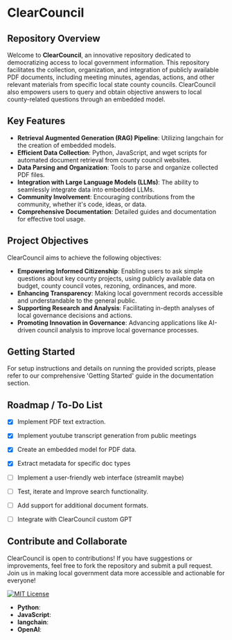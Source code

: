 # ClearCouncil

## Repository Overview

Welcome to **ClearCouncil**, an innovative repository dedicated to democratizing access to local government information. This repository facilitates the collection, organization, and integration of publicly available PDF documents, including meeting minutes, agendas, actions, and other relevant materials from specific local state county councils. ClearCouncil also empowers users to query and obtain objective answers to local county-related questions through an embedded model.

## Key Features

- **Retrieval Augmented Generation (RAG) Pipeline**: Utilizing langchain for the creation of embedded models.
- **Efficient Data Collection**: Python, JavaScript, and wget scripts for automated document retrieval from county council websites.
- **Data Parsing and Organization**: Tools to parse and organize collected PDF files.
- **Integration with Large Language Models (LLMs)**: The ability to seamlessly integrate data into embedded LLMs.
- **Community Involvement**: Encouraging contributions from the community, whether it's code, ideas, or data.
- **Comprehensive Documentation**: Detailed guides and documentation for effective tool usage.

## Project Objectives

ClearCouncil aims to achieve the following objectives:

- **Empowering Informed Citizenship**: Enabling users to ask simple questions about key county projects, using publicly available data on budget, county council votes, rezoning, ordinances, and more.
- **Enhancing Transparency**: Making local government records accessible and understandable to the general public.
- **Supporting Research and Analysis**: Facilitating in-depth analyses of local governance decisions and actions.
- **Promoting Innovation in Governance**: Advancing applications like AI-driven council analysis to improve local governance processes.

## Getting Started

For setup instructions and details on running the provided scripts, please refer to our comprehensive 'Getting Started' guide in the documentation section.

## Roadmap / To-Do List

- [x] Implement PDF text extraction.
- [x] Implement youtube transcript generation from public meetings
- [x] Create an embedded model for PDF data.
- [x] Extract metadata for specific doc types
- [ ] Implement a user-friendly web interface (streamlit maybe)
- [ ] Test, iterate and Improve search functionality.
- [ ] Add support for additional document formats.
- [ ] Integrate with ClearCouncil custom GPT


## Contribute and Collaborate

ClearCouncil is open to contributions! If you have suggestions or improvements, feel free to fork the repository and submit a pull request. Join us in making local government data more accessible and actionable for everyone!

[![MIT License](https://img.shields.io/badge/License-MIT-blue.svg)](LICENSE)

- **Python**: <i class="fab fa-python"></i>
- **JavaScript**: <i class="fab fa-js"></i>
- **langchain**: <i class="fab fa-langchain"></i>
- **OpenAI**: <i class="fab fa-openai"></i>
